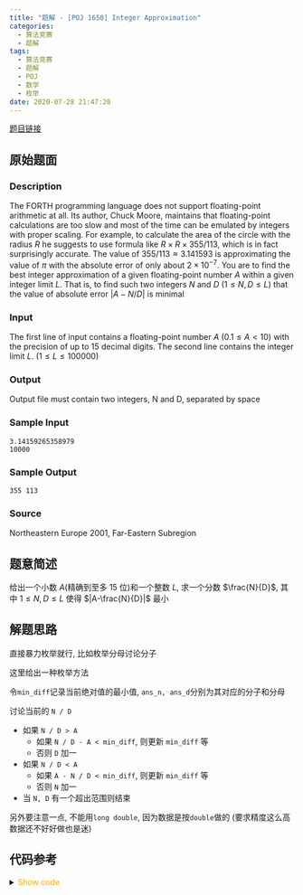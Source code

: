 ```yaml
---
title: "题解 - [POJ 1650] Integer Approximation"
categories:
  - 算法竞赛
  - 题解
tags:
  - 算法竞赛
  - 题解
  - POJ
  - 数学
  - 枚举
date: 2020-07-28 21:47:20
---
```


[题目链接](https://vjudge.net/problem/POJ-1650/origin)

<!-- more -->

## 原始题面

### Description

The FORTH programming language does not support floating-point arithmetic at all. Its author, Chuck Moore, maintains that floating-point calculations are too slow and most of the time can be emulated by integers with proper scaling. For example, to calculate the area of the circle with the radius $R$ he suggests to use formula like $R \times R \times 355 / 113$, which is in fact surprisingly accurate. The value of $355 / 113 ≈ 3.141593$ is approximating the value of $\pi$ with the absolute error of only about $2\times10^{-7}$. You are to find the best integer approximation of a given floating-point number $A$ within a given integer limit $L$. That is, to find such two integers $N$ and $D$ ($1 \leqslant N, D \leqslant L$) that the value of absolute error $|A - N / D|$ is minimal

### Input

The first line of input contains a floating-point number $A$ ($0.1 \leqslant A < 10$) with the precision of up to $15$ decimal digits. The second line contains the integer limit $L$. ($1 \leqslant L \leqslant 100000$)

### Output

Output file must contain two integers, N and D, separated by space

### Sample Input

```input1
3.14159265358979
10000
```

### Sample Output

```output1
355 113
```

### Source

Northeastern Europe 2001, Far-Eastern Subregion

## 题意简述

给出一个小数 $A$(精确到至多 15 位)和一个整数 $L$, 求一个分数 $\frac{N}{D}$, 其中 $1\leqslant N,D\leqslant L$ 使得 $|A-\frac{N}{D}|$ 最小

## 解题思路

直接暴力枚举就行, 比如枚举分母讨论分子

这里给出一种枚举方法

令`min_diff`记录当前绝对值的最小值, `ans_n, ans_d`分别为其对应的分子和分母

讨论当前的 `N / D`

- 如果 `N / D > A`
  - 如果 `N / D - A < min_diff`, 则更新 `min_diff` 等
  - 否则 `D` 加一
- 如果 `N / D < A`
  - 如果 `A - N / D < min_diff`, 则更新 `min_diff` 等
  - 否则 `N` 加一
- 当 `N, D` 有一个超出范围则结束

另外要注意一点, 不能用`long double`, 因为数据是按`double`做的 (要求精度这么高数据还不好好做也是迷)

## 代码参考

<details>
<summary><font color='orange'>Show code</font></summary>

{% icodeweb cpa_cpp title:POJ_1650 POJ/1650/0.cpp %}

</details>
